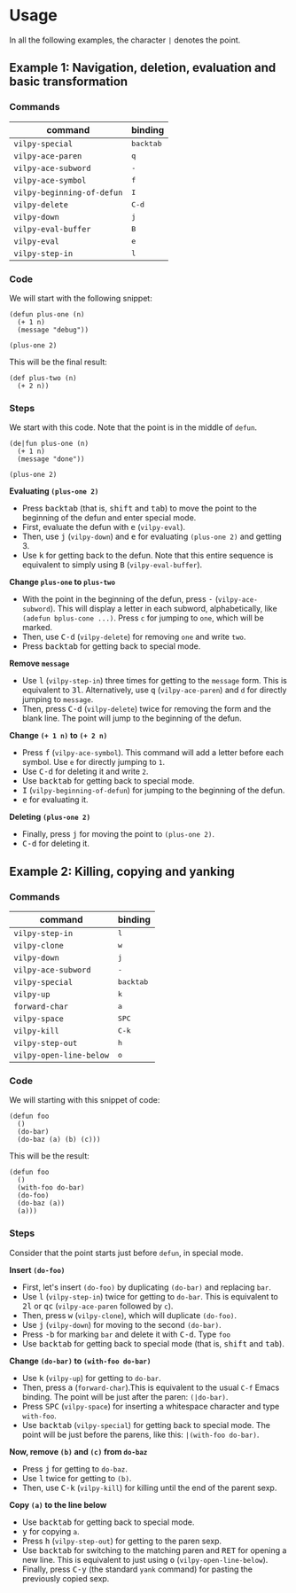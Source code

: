 # Usage

In all the following examples, the character `|` denotes the point.

## Example 1: Navigation, deletion, evaluation and basic transformation

### Commands

| command                    | binding            |
|----------------------------|--------------------|
| `vilpy-special`            | <kbd>backtab</kbd> |
| `vilpy-ace-paren`          | <kbd>q</kbd>       |
| `vilpy-ace-subword`        | <kbd>-</kbd>       |
| `vilpy-ace-symbol`         | <kbd>f</kbd>       |
| `vilpy-beginning-of-defun` | <kbd>I</kbd>       |
| `vilpy-delete`             | <kbd>C-d</kbd>     |
| `vilpy-down`               | <kbd>j</kbd>       |
| `vilpy-eval-buffer`        | <kbd>B</kbd>       |
| `vilpy-eval`               | <kbd>e</kbd>       |
| `vilpy-step-in`            | <kbd>l</kbd>       |

### Code

We will start with the following snippet:

```
(defun plus-one (n)
  (+ 1 n)
  (message "debug"))

(plus-one 2)
```

This will be the final result:

```
(def plus-two (n)
  (+ 2 n))
```

### Steps

We start with this code. Note that the point is in the middle of `defun`.

```
(de|fun plus-one (n)
  (+ 1 n)
  (message "done"))

(plus-one 2)
```

**Evaluating `(plus-one 2)`**

- Press <kbd>backtab</kbd> (that is, <kbd>shift</kbd> and <kbd>tab</kbd>) to move the point to the beginning of the defun and enter special mode.
- First, evaluate the defun with <kbd>e</kbd> (`vilpy-eval`).
- Then, use <kbd>j</kbd> (`vilpy-down`) and <kbd>e</kbd> for evaluating `(plus-one 2)` and getting 3.
- Use <kbd>k</kbd> for getting back to the defun. Note that this entire sequence is equivalent to simply using <kbd>B</kbd> (`vilpy-eval-buffer`).

**Change `plus-one` to `plus-two`**

- With the point in the beginning of the defun, press <kbd>-</kbd> (`vilpy-ace-subword`). This will display a letter in each subword, alphabetically, like `(adefun bplus-cone ...)`. Press `c` for jumping to `one`, which will be marked.
- Then, use <kbd>C-d</kbd> (`vilpy-delete`) for removing `one` and write `two`.
- Press <kbd>backtab</kbd> for getting back to special mode.

**Remove `message`**

- Use  <kbd>l</kbd> (`vilpy-step-in`) three times for getting to the `message` form. This is equivalent to <kbd>3l</kbd>. Alternatively, use <kbd>q</kbd> (`vilpy-ace-paren`) and `d` for directly jumping to `message`.
- Then, press <kbd>C-d</kbd> (`vilpy-delete`) twice for removing the form and the blank line. The point will jump to the beginning of the defun.

**Change `(+ 1 n)` to `(+ 2 n)`**

- Press <kbd>f</kbd> (`vilpy-ace-symbol`). This command will add a letter before each symbol. Use `e` for directly jumping to `1`.
- Use <kbd>C-d</kbd> for deleting it and write `2`.
- Use <kbd>backtab</kbd> for getting back to special mode.
- <kbd>I</kbd> (`vilpy-beginning-of-defun`) for jumping to the beginning of the defun.
- <kbd>e</kbd> for evaluating it.

**Deleting `(plus-one 2)`**

- Finally, press <kbd>j</kbd> for moving the point to `(plus-one 2)`.
- <kbd>C-d</kbd> for deleting it.


## Example 2: Killing, copying and yanking

### Commands
| command                 | binding            |
|-------------------------|--------------------|
| `vilpy-step-in`         | <kbd>l</kbd>       |
| `vilpy-clone`           | <kbd>w</kbd>       |
| `vilpy-down`            | <kbd>j</kbd>       |
| `vilpy-ace-subword`     | <kbd>-</kbd>       |
| `vilpy-special`         | <kbd>backtab</kbd> |
| `vilpy-up`              | <kbd>k</kbd>       |
| `forward-char`          | <kbd>a</kbd>       |
| `vilpy-space`           | <kbd>SPC</kbd>     |
| `vilpy-kill`            | <kbd>C-k</kbd>     |
| `vilpy-step-out`        | <kbd>h</kbd>       |
| `vilpy-open-line-below` | <kbd>o</kbd>       |

### Code

We will starting with this snippet of code:

```
(defun foo
  ()
  (do-bar)
  (do-baz (a) (b) (c)))
```

This will be the result:

```
(defun foo
  ()
  (with-foo do-bar)
  (do-foo)
  (do-baz (a))
  (a)))
```

### Steps

Consider that the point starts just before `defun`, in special mode.

**Insert `(do-foo)`**

- First, let's insert `(do-foo)` by duplicating `(do-bar)` and replacing `bar`.
- Use <kbd>l</kbd> (`vilpy-step-in`) twice for getting to `do-bar`. This is equivalent to <kbd>2l</kbd> or <kbd>qc</kbd> (`vilpy-ace-paren` followed by `c`).
- Then, press <kbd>w</kbd> (`vilpy-clone`), which will duplicate `(do-foo)`.
- Use <kbd>j</kbd> (`vilpy-down`) for moving to the second `(do-bar)`.
- Press <kbd>-b</kbd> for marking `bar` and delete it with <kbd>C-d</kbd>. Type `foo`
- Use <kbd>backtab</kbd> for getting back to special mode (that is, <kbd>shift</kbd> and <kbd>tab</kbd>).

**Change `(do-bar)` to `(with-foo do-bar)`**

- Use <kbd>k</kbd> (`vilpy-up`) for getting to `do-bar`.
- Then, press <kbd>a</kbd> (`forward-char`).This is equivalent to the usual `C-f` Emacs binding. The point will be just after the paren: `(|do-bar)`.
- Press <kbd>SPC</kbd> (`vilpy-space`) for inserting a whitespace character and type `with-foo`.
- Use <kbd>backtab</kbd> (`vilpy-special`) for getting back to special mode. The point will be just before the parens, like this: `|(with-foo do-bar)`.

**Now, remove `(b)` and `(c)` from `do-baz`**

- Press <kbd>j</kbd> for getting to `do-baz`.
- Use <kbd>l</kbd> twice for getting to `(b)`.
- Then, use <kbd>C-k</kbd> (`vilpy-kill`) for killing until the end of the parent sexp.


**Copy `(a)` to the line below**

- Use <kbd>backtab</kbd> for getting back to special mode.
- <kbd>y</kbd> for copying `a`.
- Press <kbd>h</kbd> (`vilpy-step-out`) for getting to the paren sexp.
- Use <kbd>backtab</kbd> for switching to the matching paren and <kbd>RET</kbd> for opening a new line. This is equivalent to just using <kbd>o</kbd> (`vilpy-open-line-below`).
- Finally, press <kbd>C-y</kbd> (the standard `yank` command) for pasting the previously copied sexp.
